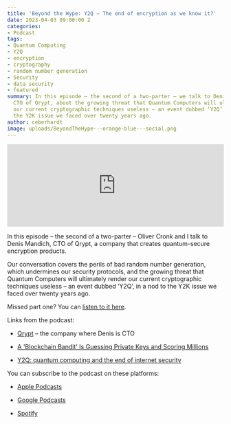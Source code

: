 ```yaml
---
title: 'Beyond the Hype: Y2Q – The end of encryption as we know it?'
date: 2023-04-03 09:00:00 Z
categories:
- Podcast
tags:
- Quantum Computing
- Y2Q
- encryption
- cryptography
- random number generation
- Security
- data security
- featured
summary: In this episode – the second of a two-parter – we talk to Denis Mandich,
  CTO of Qrypt, about the growing threat that Quantum Computers will ultimately render
  our current cryptographic techniques useless – an event dubbed ‘Y2Q’, in a nod to
  the Y2K issue we faced over twenty years ago.
author: ceberhardt
image: uploads/BeyondTheHype---orange-blue---social.png
---
```


<iframe title="Embed Player" src="https://play.libsyn.com/embed/episode/id/26350203/height/192/theme/modern/size/large/thumbnail/yes/custom-color/ffffff/time-start/00:00:00/playlist-height/200/direction/backward/download/yes" height="192" width="100%" scrolling="no" allowfullscreen="" webkitallowfullscreen="true" mozallowfullscreen="true" oallowfullscreen="true" msallowfullscreen="true" style="border: none;"></iframe>

In this episode – the second of a two-parter – Oliver Cronk and I talk to Denis Mandich, CTO of Qrypt, a company that creates quantum-secure encryption products.

Our conversation covers the perils of bad random number generation, which undermines our security protocols, and the growing threat that Quantum Computers will ultimately render our current cryptographic techniques useless – an event dubbed ‘Y2Q’, in a nod to the Y2K issue we faced over twenty years ago.

Missed part one? You can [listen to it here](https://blog.scottlogic.com/2023/03/13/beyond-the-hype-quantum-computing-part-one.html).

Links from the podcast:

* [Qrypt](https://www.qrypt.com/) – the company where Denis is CTO

* [A 'Blockchain Bandit' Is Guessing Private Keys and Scoring Millions](https://www.wired.com/story/blockchain-bandit-ethereum-weak-private-keys/)

* [Y2Q: quantum computing and the end of internet security](https://cosmosmagazine.com/science/y2q-quantum-computing-and-the-end-of-internet-security/)

You can subscribe to the podcast on these platforms:

* [Apple Podcasts](https://podcasts.apple.com/dk/podcast/beyond-the-hype/id1612265563)

* [Google Podcasts](https://podcasts.google.com/feed/aHR0cHM6Ly9mZWVkcy5saWJzeW4uY29tLzM5NTE1MC9yc3M?sa=X&ved=0CAMQ4aUDahcKEwjAxKuhz_v7AhUAAAAAHQAAAAAQAQ)

* [Spotify](https://open.spotify.com/show/2BlwBJ7JoxYpxU4GBmuR4x)
